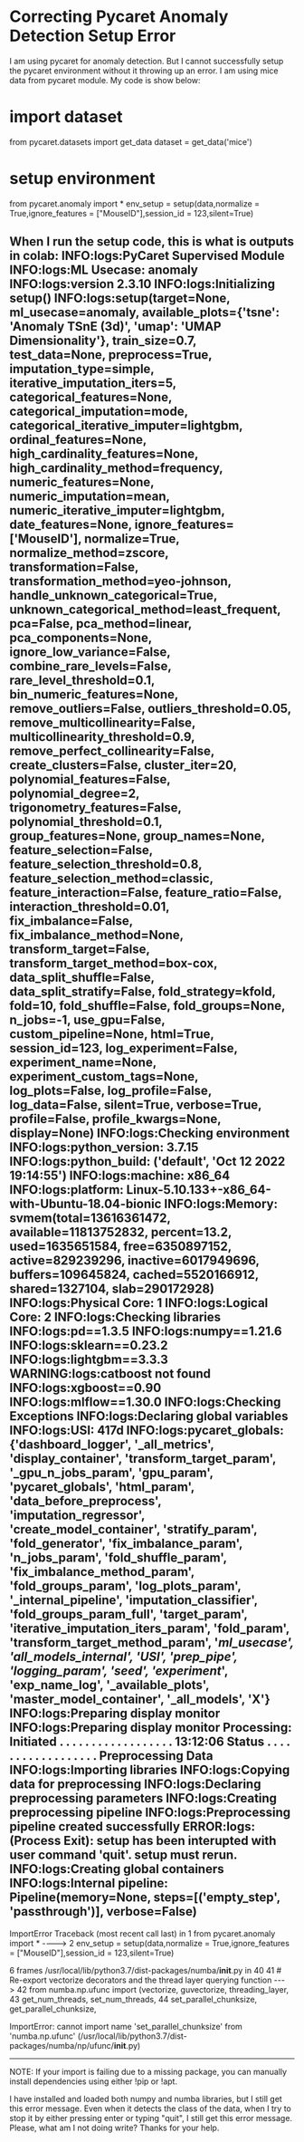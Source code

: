 
# Correcting Pycaret Anomaly Detection Setup Error

I am using pycaret for anomaly detection. But I cannot successfully setup the pycaret environment without it throwing up an error. I am using mice data from pycaret module. My code is show below:
# import dataset
from pycaret.datasets import get_data
dataset = get_data('mice')

# setup environment
from pycaret.anomaly import *
env_setup = setup(data,normalize = True,ignore_features = ["MouseID"],session_id = 123,silent=True)

When I run the setup code, this is what is outputs in colab:
INFO:logs:PyCaret Supervised Module
INFO:logs:ML Usecase: anomaly
INFO:logs:version 2.3.10
INFO:logs:Initializing setup()
INFO:logs:setup(target=None, ml_usecase=anomaly, available_plots={'tsne': 'Anomaly TSnE (3d)', 'umap': 'UMAP Dimensionality'}, train_size=0.7, test_data=None, preprocess=True, imputation_type=simple, iterative_imputation_iters=5, categorical_features=None, categorical_imputation=mode, categorical_iterative_imputer=lightgbm, ordinal_features=None, high_cardinality_features=None, high_cardinality_method=frequency, numeric_features=None, numeric_imputation=mean, numeric_iterative_imputer=lightgbm, date_features=None, ignore_features=['MouseID'], normalize=True, normalize_method=zscore, transformation=False, transformation_method=yeo-johnson, handle_unknown_categorical=True, unknown_categorical_method=least_frequent, pca=False, pca_method=linear, pca_components=None, ignore_low_variance=False, combine_rare_levels=False, rare_level_threshold=0.1, bin_numeric_features=None, remove_outliers=False, outliers_threshold=0.05, remove_multicollinearity=False, multicollinearity_threshold=0.9, remove_perfect_collinearity=False, create_clusters=False, cluster_iter=20, polynomial_features=False, polynomial_degree=2, trigonometry_features=False, polynomial_threshold=0.1, group_features=None, group_names=None, feature_selection=False, feature_selection_threshold=0.8, feature_selection_method=classic, feature_interaction=False, feature_ratio=False, interaction_threshold=0.01, fix_imbalance=False, fix_imbalance_method=None, transform_target=False, transform_target_method=box-cox, data_split_shuffle=False, data_split_stratify=False, fold_strategy=kfold, fold=10, fold_shuffle=False, fold_groups=None, n_jobs=-1, use_gpu=False, custom_pipeline=None, html=True, session_id=123, log_experiment=False, experiment_name=None, experiment_custom_tags=None, log_plots=False, log_profile=False, log_data=False, silent=True, verbose=True, profile=False, profile_kwargs=None, display=None)
INFO:logs:Checking environment
INFO:logs:python_version: 3.7.15
INFO:logs:python_build: ('default', 'Oct 12 2022 19:14:55')
INFO:logs:machine: x86_64
INFO:logs:platform: Linux-5.10.133+-x86_64-with-Ubuntu-18.04-bionic
INFO:logs:Memory: svmem(total=13616361472, available=11813752832, percent=13.2, used=1635651584, free=6350897152, active=829239296, inactive=6017949696, buffers=109645824, cached=5520166912, shared=1327104, slab=290172928)
INFO:logs:Physical Core: 1
INFO:logs:Logical Core: 2
INFO:logs:Checking libraries
INFO:logs:pd==1.3.5
INFO:logs:numpy==1.21.6
INFO:logs:sklearn==0.23.2
INFO:logs:lightgbm==3.3.3
WARNING:logs:catboost not found
INFO:logs:xgboost==0.90
INFO:logs:mlflow==1.30.0
INFO:logs:Checking Exceptions
INFO:logs:Declaring global variables
INFO:logs:USI: 417d
INFO:logs:pycaret_globals: {'dashboard_logger', '_all_metrics', 'display_container', 'transform_target_param', '_gpu_n_jobs_param', 'gpu_param', 'pycaret_globals', 'html_param', 'data_before_preprocess', 'imputation_regressor', 'create_model_container', 'stratify_param', 'fold_generator', 'fix_imbalance_param', 'n_jobs_param', 'fold_shuffle_param', 'fix_imbalance_method_param', 'fold_groups_param', 'log_plots_param', '_internal_pipeline', 'imputation_classifier', 'fold_groups_param_full', 'target_param', 'iterative_imputation_iters_param', 'fold_param', 'transform_target_method_param', '_ml_usecase', '_all_models_internal', 'USI', 'prep_pipe', 'logging_param', 'seed', 'experiment__', 'exp_name_log', '_available_plots', 'master_model_container', '_all_models', 'X'}
INFO:logs:Preparing display monitor
INFO:logs:Preparing display monitor
Processing:
Initiated   . . . . . . . . . . . . . . . . . . 13:12:06
Status  . . . . . . . . . . . . . . . . . . Preprocessing Data
INFO:logs:Importing libraries
INFO:logs:Copying data for preprocessing
INFO:logs:Declaring preprocessing parameters
INFO:logs:Creating preprocessing pipeline
INFO:logs:Preprocessing pipeline created successfully
ERROR:logs:(Process Exit): setup has been interupted with user command 'quit'. setup must rerun.
INFO:logs:Creating global containers
INFO:logs:Internal pipeline: Pipeline(memory=None, steps=[('empty_step', 'passthrough')], verbose=False)
---------------------------------------------------------------------------
ImportError                               Traceback (most recent call last)
<ipython-input-34-db76c0cb10c2> in <module>
      1 from pycaret.anomaly import *
----> 2 env_setup = setup(data,normalize = True,ignore_features = ["MouseID"],session_id = 123,silent=True)

6 frames
/usr/local/lib/python3.7/dist-packages/numba/__init__.py in <module>
     40 
     41 # Re-export vectorize decorators and the thread layer querying function
---> 42 from numba.np.ufunc import (vectorize, guvectorize, threading_layer,
     43                             get_num_threads, set_num_threads,
     44                             set_parallel_chunksize, get_parallel_chunksize,

ImportError: cannot import name 'set_parallel_chunksize' from 'numba.np.ufunc' (/usr/local/lib/python3.7/dist-packages/numba/np/ufunc/__init__.py)

---------------------------------------------------------------------------
NOTE: If your import is failing due to a missing package, you can
manually install dependencies using either !pip or !apt.

I have installed and loaded both numpy and numba libraries, but I still get this error message. Even when it detects the class of the data, when I try to stop it by either pressing enter or typing "quit", I still get this error message. Please, what am I not doing write? Thanks for your help.

        